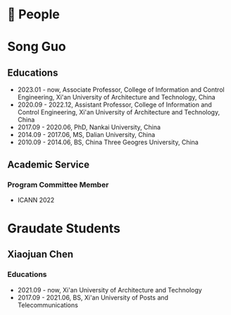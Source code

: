 
# 📖 People

# Song Guo
## Educations
- 2023.01 - now, Associate Professor, College of Information and Control Engineering, Xi'an University of Architecture and Technology, China
- 2020.09 - 2022.12, Assistant Professor, College of Information and Control Engineering, Xi'an University of Architecture and Technology, China
- 2017.09 - 2020.06, PhD, Nankai University, China
- 2014.09 - 2017.06, MS,  Dalian University, China
- 2010.09 - 2014.06, BS,  China Three Geogres University, China

## Academic Service
### Program Committee Member
* ICANN 2022

# Graudate Students
## Xiaojuan Chen
### Educations
- 2021.09 - now, Xi'an University of Architecture and Technology
- 2017.09 - 2021.06, BS, Xi'an University of Posts and Telecommunications
